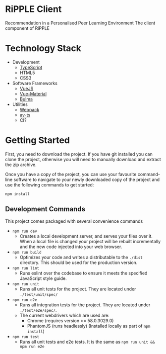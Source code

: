 # RiPPLE Client
Recommendation in a Personalised Peer Learning Environment
The client component of RiPPLE

# Technology Stack
* Development
    * [TypeScript](https://www.typescriptlang.org/)
    * HTML5
    * CSS3
* Software Frameworks
    * [VueJS](https://vuejs.org/)
    * [Vue-Material](https://vuematerial.github.io/#/)
    * [Bulma](https://github.com/vue-bulma/chartjs)
* Utilities
    * [Webpack](https://webpack.github.io/)
    * [av-ts](https://github.com/HerringtonDarkholme/av-ts)
    * CI?

# Getting Started
First, you need to download the project.
If you have git installed you can clone the project, otherwise you will need to manually download and extract the zip archive.

Once you have a copy of the project, you can use your favourite command-line software to navigate to your newly downloaded copy of the project and use the following commands to get started:
```
npm install
```

## Development Commands
This project comes packaged with several convenience commands

* `npm run dev`
    * Creates a local development server, and serves your files over it. When a local file is changed your project will be rebuilt incrementally and the new code injected into your web browser.
* `npm run build`
    * Optimizes your code and writes a distributable to the `./dist` directory. This should be used for the production version.
* `npm run lint`
    * Runs eslint over the codebase to ensure it meets the specified JavaScript style guide.
* `npm run unit`
    * Runs all unit tests for the project. They are located under `./test/unit/spec/`
* `npm run e2e`
    * Runs all integration tests for the project. They are located under `./test/e2e/spec/`.
	* The current webdrivers which are used are:
		* Chrome (requires version >= 58.0.3029.0)
		* PhantomJS (runs headlessly) (Installed locally as part of `npm install`)
* `npm run test`
    * Runs all unit tests and e2e tests. It is the same as `npm run unit && npm run e2e`
